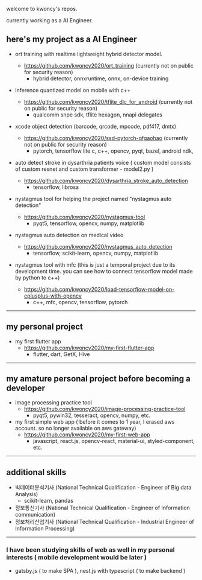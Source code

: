 welcome to kwoncy's repos.

currently working as a AI Engineer.

## here's my project as a AI Engineer

* ort training with realtime lightweight hybrid detector model.
  - https://github.com/kwoncy2020/ort_training (currently not on public for security reason)
    - hybrid detector, onnxruntime, onnx, on-device training
      
* inference quantized model on mobile with c++
  - https://github.com/kwoncy2020/tflite_dlc_for_android (currently not on public for security reason)
    - qualcomm snpe sdk, tflite hexagon, nnapi delegates

* xcode object detection (barcode, qrcode, mpcode, pdf417, dmtx)
  - https://github.com/kwoncy2020/ssd-pytorch-qfgaohao (currently not on public for security reason)
    - pytorch, tensorflow lite c, c++, opencv, pyqt, bazel, android ndk, 


* auto detect stroke in dysarthria patients voice ( custom model consists of custom resnet and custom transformer - model2.py )
  - https://github.com/kwoncy2020/dysarthria_stroke_auto_detection
    - tensorflow, librosa
    
* nystagmus tool for helping the project named "nystagmus auto detection" 
  - https://github.com/kwoncy2020/nystagmus-tool
    - pyqt5, tensorflow, opencv, numpy, matplotlib
    
* nystagmus auto detection on medical video 
  - https://github.com/kwoncy2020/nystagmus_auto_detection
    - tensorflow, scikit-learn, opencv, numpy, matplotlib

* nystagmus tool with mfc (this is just a temporal project due to its development time. you can see how to connect tensorflow model made by python to c++)
  - https://github.com/kwoncy2020/load-tensorflow-model-on-cplusplus-with-opencv
    - c++, mfc, opencv, tensorflow, pytorch


*** 
## my personal project
* my first flutter app
  - https://github.com/kwoncy2020/my-first-flutter-app
    - flutter, dart, GetX, Hive

***
## my amature personal project before becoming a developer
* image processing practice tool
  - https://github.com/kwoncy2020/image-processing-practice-tool
    - pyqt5, pywin32, tesseract, opencv, numpy, etc.
* my first simple web app ( before it comes to 1 year, I erased aws account. so no longer available on aws gateway)
  - https://github.com/kwoncy2020/my-first-web-app
    - javascript, react.js, opencv-react, material-ui, styled-component, etc.

***
## additional skills
* 빅데이터분석기사 (National Technical Qualification - Engineer of Big data Analysis)
  - scikit-learn, pandas
* 정보통신기사 (National Technical Qualification - Engineer of Information communication)
* 정보처리산업기사 (National Technical Qualification - Industrial Engineer of Information Processing)

***
### I have been studying skills of web as well in my personal interests ( mobile development would be later )
* gatsby.js ( to make SPA ), nest.js with typescript ( to make backend )

<!---
kwoncy2020/kwoncy2020 is a ✨ special ✨ repository because its `README.md` (this file) appears on your GitHub profile.
You can click the Preview link to take a look at your changes.
--->
